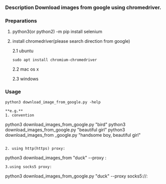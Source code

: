 ### Description Download images from google using chromedriver.

### Preparations
1. python3(or python2) -m pip install selenium
2. install chromedriver(please search direction from google) 

   2.1 ubuntu
    ```
    sudo apt install chromium-chromedriver
    ```
   2.2 mac os x
  
   2.3 windows

### Usage

```
python3 download_image_from_google.py -help

**e.g.**
1. convention

```
python3 download_images_from_google.py "bird"
python3 download_images_from_google.py "beautiful girl"
python3 download_images_from _google.py "handsome boy, beautiful girl"
```

2. using http(https) proxy:
```
python3 download_images_from "duck" --proxy <ip>:<port>
```
3.using socks5 proxy:
```
python3 download_images_from_google.py "duck" --proxy socks5://<ip>:<port>
```
